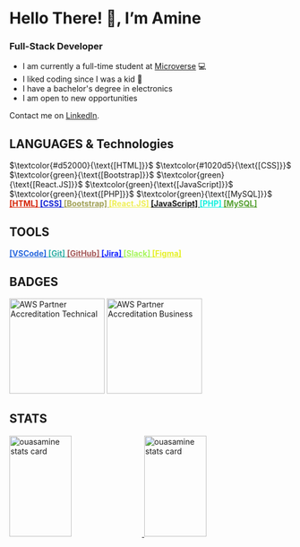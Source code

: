 # Hello There! 👋, I’m Amine 

### Full-Stack Developer

- I am currently a full-time student at [Microverse](https://www.microverse.org) 💻
- I liked coding since I was a kid 💞
- I have a bachelor's degree in electronics 
- I am open to new opportunities

Contact me on [LinkedIn](https://www.linkedin.com/in/amine-ouassef/).

## LANGUAGES & Technologies

<p>
  $\textcolor{#d52000}{\text{[HTML]}}$   
  $\textcolor{#1020d5}{\text{[CSS]}}$   
  $\textcolor{green}{\text{[Bootstrap]}}$   
  $\textcolor{green}{\text{[React.JS]}}$   
  $\textcolor{green}{\text{[JavaScript]}}$   
  $\textcolor{green}{\text{[PHP]}}$   
  $\textcolor{green}{\text{[MySQL]}}$   

  <a href="https://html.spec.whatwg.org/" style="color:#d52000;font-weight:bold;">
    [HTML]
    </a>
  <a href="https://www.w3.org/TR/CSS/#css" style="color:#1020d5;font-weight:bold;">
    [CSS]
    </a>
  <a href="https://getbootstrap.com/" style="color:#a0a055;font-weight:bold;">
    [Bootstrap]
    </a>
  <a href="https://reactjs.org/" style="color:#efef54;font-weight:bold;">
    [React.JS]
    </a>
  <a href="https://www.ecma-international.org/publications-and-standards/standards/ecma-262/" style="color:#102a050;font-weight:bold;">
    [JavaScript]
    </a>
  <a href="https://www.php.net/" style="color:#10f0de;font-weight:bold;">
    [PHP]
    </a>
  <a href="https://www.mysql.com/" style="color:#55a030;font-weight:bold;">
    [MySQL]
    </a>
   
</p> 

## TOOLS

<p>
  <a href="https://code.visualstudio.com/" style="color:#2767de;font-weight:bold;">
    [VSCode]
    </a>
  <a href="https://git-scm.com/" style="color:#33afa5;font-weight:bold;">
    [Git]
    </a>
  <a href="https://github.com/" style="color:#a55a5a;font-weight:bold;">
    [GitHub]
  </a>
  <a href="https://www.atlassian.com/software/jira" style="color:#1020ff;font-weight:bold;">
    [Jira]
    </a>
  <a href="https://slack.com/" style="color:#a5f55a;font-weight:bold;">
    [Slack]
    </a>
  <a href="https://www.figma.com/" style="color:#e5f025;font-weight:bold;">
    [Figma]
    </a>
</p>

## BADGES

<p>
  <a href="https://www.credly.com/badges/d6e477eb-ede3-4f91-bd29-f06d2bdd52ae/public_url" target="_blank">
    <img height="170px" src="https://user-images.githubusercontent.com/104319462/187560579-230b4a18-6ebc-4314-8572-1cfe15480eb7.png" alt="AWS Partner Accreditation Technical"/></a>
  <a href="https://www.credly.com/badges/7499c2ab-2c02-440c-8b66-79371fccc14f/public_url" target="_blank">
    <img height="170px" src="https://user-images.githubusercontent.com/104319462/187560087-ad301031-999c-4c26-8b28-1e12f9c7c86a.png" alt="AWS Partner Accreditation Business"/></a>
</p>

## STATS

<a href="#">
  <img  width="47%" height="180px" src="https://github-readme-stats.vercel.app/api/top-langs?username=ouasamine&theme=gruvbox&title_color=c3ce9c&text_color=c3ce9c&bg_color=400726&hide_border=true&layout=compact" alt="ouasamine stats card" />
  <img  width="47%" height="180px" src="https://github-readme-stats.vercel.app/api?username=ouasamine&show_icons=true&theme=gruvbox&title_color=c3ce9c&text_color=c3ce9c&bg_color=400726&hide_border=true" alt="ouasamine stats card" />
</a>

